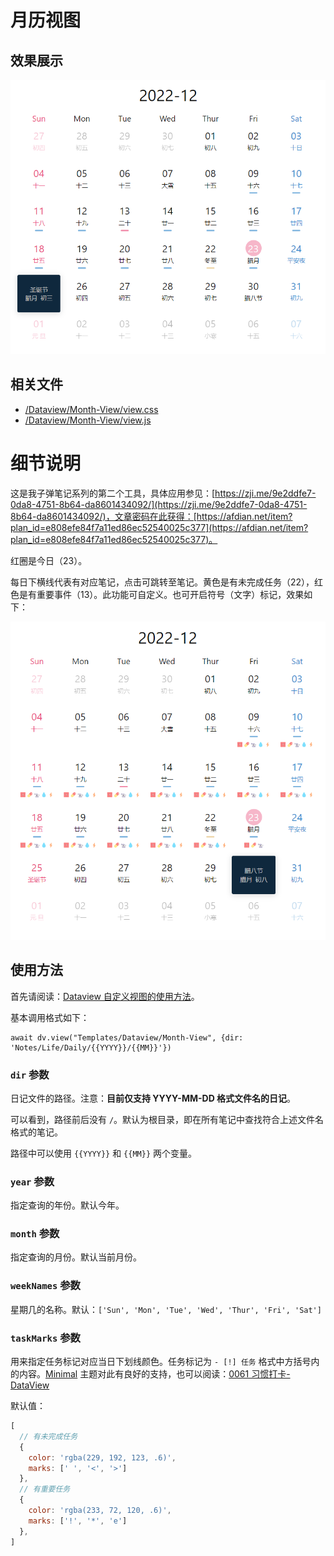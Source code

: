 # 月历视图

## 效果展示

![](../images/Month-View-1.png)

## 相关文件

- [/Dataview/Month-View/view.css](../../Dataview/Month-View-1/view.css)
- [/Dataview/Month-View/view.js](../../Dataview/Month-View-1/view.js)

# 细节说明

这是我子弹笔记系列的第二个工具，具体应用参见：[https://zji.me/9e2ddfe7-0da8-4751-8b64-da8601434092/](https://zji.me/9e2ddfe7-0da8-4751-8b64-da8601434092/)，文章密码在此获得：[https://afdian.net/item?plan_id=e808efe84f7a11ed86ec52540025c377](https://afdian.net/item?plan_id=e808efe84f7a11ed86ec52540025c377)。

红圈是今日（23）。

每日下横线代表有对应笔记，点击可跳转至笔记。黄色是有未完成任务（22），红色是有重要事件（13）。此功能可自定义。也可开启符号（文字）标记，效果如下：

![](../images/Month-View-2.png)

## 使用方法

首先请阅读：[Dataview 自定义视图的使用方法](../Usages/Dataview-Custom-View.md)。

基本调用格式如下：

```dataviewjs
await dv.view("Templates/Dataview/Month-View", {dir: 'Notes/Life/Daily/{{YYYY}}/{{MM}}'})
```

### `dir` 参数

日记文件的路径。注意：**目前仅支持 YYYY-MM-DD 格式文件名的日记**。

可以看到，路径前后没有 `/`。默认为根目录，即在所有笔记中查找符合上述文件名格式的笔记。

路径中可以使用 `{{YYYY}}` 和 `{{MM}}` 两个变量。

### `year` 参数

指定查询的年份。默认今年。

### `month` 参数

指定查询的月份。默认当前月份。

### `weekNames` 参数

星期几的名称。默认：`['Sun', 'Mon', 'Tue', 'Wed', 'Thur', 'Fri', 'Sat']`

### `taskMarks` 参数

用来指定任务标记对应当日下划线颜色。任务标记为 `- [!] 任务` 格式中方括号内的内容。[Minimal](https://github.com/kepano/obsidian-minimal) 主题对此有良好的支持，也可以阅读：[0061 习惯打卡-DataView](https://zji.me/1ca8f877-9e00-4f67-a2df-b72e42177d23/)

默认值：

```js
[
  // 有未完成任务
  {
    color: 'rgba(229, 192, 123, .6)',
    marks: [' ', '<', '>']
  },
  // 有重要任务
  {
    color: 'rgba(233, 72, 120, .6)',
    marks: ['!', '*', 'e']
  },
]
```